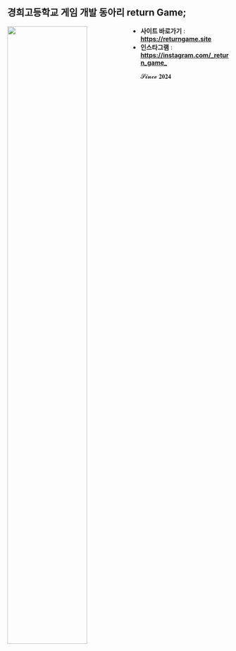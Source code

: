 ## 경희고등학교 게임 개발 동아리 return Game;
<img src="https://cdn.discordapp.com/attachments/795459291683225601/1376445965040488468/logo_1.png?ex=68355ab3&is=68340933&hm=57aecf39ec77071281e674ac5cbc0750564dc72d3f2e311ca543dafc8990c4ad&" style="width:60%; height:60%; float:left;" />

- **사이트 바로가기** : **<https://returngame.site>**
- **인스타그램** : **<https://instagram.com/_return_game_>**

𝓢𝓲𝓷𝓬𝓮 𝟐𝟎𝟐𝟒

